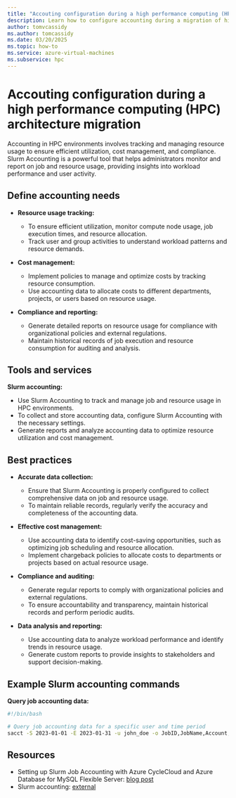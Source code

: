```yaml
---
title: "Accouting configuration during a high performance computing (HPC) architecture migration"
description: Learn how to configure accounting during a migration of high performance computing architecture.
author: tomvcassidy
ms.author: tomcassidy
ms.date: 03/20/2025
ms.topic: how-to
ms.service: azure-virtual-machines
ms.subservice: hpc
---
```


# Accouting configuration during a high performance computing (HPC) architecture migration

Accounting in HPC environments involves tracking and managing resource usage to ensure efficient utilization, cost management, and compliance. Slurm Accounting is a powerful tool that helps administrators monitor and report on job and resource usage, providing insights into workload performance and user activity.

## Define accounting needs

* **Resource usage tracking:**
   - To ensure efficient utilization, monitor compute node usage, job execution times, and resource allocation.
   - Track user and group activities to understand workload patterns and resource demands.

* **Cost management:**
   - Implement policies to manage and optimize costs by tracking resource consumption.
   - Use accounting data to allocate costs to different departments, projects, or users based on resource usage.

* **Compliance and reporting:**
   - Generate detailed reports on resource usage for compliance with organizational policies and external regulations.
   - Maintain historical records of job execution and resource consumption for auditing and analysis.

## Tools and services

**Slurm accounting:**
  - Use Slurm Accounting to track and manage job and resource usage in HPC environments.
  - To collect and store accounting data, configure Slurm Accounting with the necessary settings.
  - Generate reports and analyze accounting data to optimize resource utilization and cost management.

## Best practices

* **Accurate data collection:**
   - Ensure that Slurm Accounting is properly configured to collect comprehensive data on job and resource usage.
   - To maintain reliable records, regularly verify the accuracy and completeness of the accounting data.

* **Effective cost management:**
   - Use accounting data to identify cost-saving opportunities, such as optimizing job scheduling and resource allocation.
   - Implement chargeback policies to allocate costs to departments or projects based on actual resource usage.

* **Compliance and auditing:**
   - Generate regular reports to comply with organizational policies and external regulations.
   - To ensure accountability and transparency, maintain historical records and perform periodic audits.

* **Data analysis and reporting:**
   - Use accounting data to analyze workload performance and identify trends in resource usage.
   - Generate custom reports to provide insights to stakeholders and support decision-making.

## Example Slurm accounting commands

**Query job accounting data:**

```bash
#!/bin/bash

# Query job accounting data for a specific user and time period
sacct -S 2023-01-01 -E 2023-01-31 -u john_doe -o JobID,JobName,Account,User,State,Elapsed,TotalCPU
```

## Resources

- Setting up Slurm Job Accounting with Azure CycleCloud and Azure Database for MySQL Flexible Server: [blog post](https://techcommunity.microsoft.com/t5/azure-high-performance-computing/setting-up-slurm-job-accounting-with-azure-cyclecloud-and-azure/ba-p/4083685)
- Slurm accounting: [external](https://slurm.schedmd.com/accounting.html)
